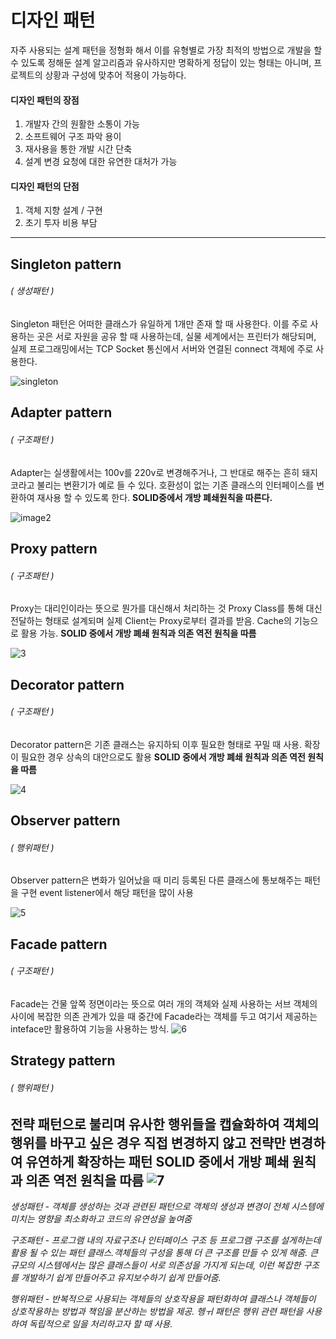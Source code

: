 # 디자인 패턴
자주 사용되는 설계 패턴을 정형화 해서 이를 유형별로 가장 최적의 방법으로 개발을 할 수 있도록 정해둔 
설계 알고리즘과 유사하지만 명확하게 정답이 있는 형태는 아니며, 프로젝트의 상황과 구성에 맞추어 적용이 가능하다.
#### 디자인 패턴의 장점
1. 개발자 간의 원활한 소통이 가능
2. 소프트웨어 구조 파악 용이
3. 재사용을 통한 개발 시간 단축
4. 설계 변경 요청에 대한 유연한 대처가 가능

#### 디자인 패턴의 단점
1. 객체 지향 설계 / 구현
2. 초기 투자 비용 부담
------------------------------------------------------------------------------------------------------------
## Singleton pattern
###### ( 생성패턴 )
Singleton 패턴은 어떠한 클래스가 유일하게 1개만 존재 할 때 사용한다.
이를 주로 사용하는 곳은 서로 자원을 공유 할 때 사용하는데, 실물 세계에서는 프린터가 해당되며,
실제 프로그래밍에서는 TCP Socket 통신에서 서버와 연결된 connect 객체에 주로 사용한다.

![singleton](https://user-images.githubusercontent.com/72143238/167341133-32affa5d-db4b-480a-88ca-d818d044a0b4.JPG)

## Adapter pattern
###### ( 구조패턴 )

Adapter는 실생활에서는 100v를 220v로 변경해주거나, 그 반대로 해주는 흔히 돼지 코라고 불리는 변환기가 예로 들 수 있다.
호환성이 없는 기존 클래스의 인터페이스를 변환하여 재사용 할 수 있도록 한다.
**SOLID중에서 개방 폐쇄원칙을 따른다.**

![image2](https://user-images.githubusercontent.com/72143238/167341465-1eabb8b5-5ea7-42f0-bb0f-77386acab702.JPG)

## Proxy pattern
###### ( 구조패턴 )

Proxy는 대리인이라는 뜻으로 뭔가를 대신해서 처리하는 것
Proxy Class를 통해 대신 전달하는 형태로 설계되며 실제 Client는 Proxy로부터 결과를 받음. Cache의 기능으로 활용 가능.
**SOLID 중에서 개방 폐쇄 원칙과 의존 역전 원칙을 따름**

![3](https://user-images.githubusercontent.com/72143238/167342578-3a116f11-477e-49c1-af21-85fff722059c.JPG)

## Decorator pattern
###### ( 구조패턴 )

Decorator pattern은 기존 클래스는 유지하되 이후 필요한 형태로 꾸밀 때 사용. 확장이 필요한 경우 상속의 대안으로도 활용
**SOLID 중에서 개방 폐쇄 원칙과 의존 역전 원칙을 따름**

![4](https://user-images.githubusercontent.com/72143238/167342974-b56b3205-4d40-430d-88d4-a9bbb63528f7.JPG)

## Observer pattern
###### ( 행위패턴 )

Observer pattern은 변화가 일어났을 때 미리 등록된 다른 클래스에 통보해주는 패턴을 구현
event listener에서 해당 패턴을 많이 사용

![5](https://user-images.githubusercontent.com/72143238/167343238-63186bb6-1f97-4f2e-9a8d-3c1526b190a0.JPG)

## Facade pattern
###### ( 구조패턴 )

Facade는 건물 앞쪽 정면이라는 뜻으로 여러 개의 객체와 실제 사용하는 서브 객체의 사이에 복잡한 의존 관계가 있을 때 중간에 Facade라는 객체를 두고 여기서 제공하는 inteface만 활용하여 기능을 사용하는 방식. 
![6](https://user-images.githubusercontent.com/72143238/167343242-00c40288-4e17-4125-9c7e-ce787a4e40a7.JPG)

## Strategy pattern
###### ( 행위패턴 )

전략 패턴으로 불리며 유사한 행위들을 캡슐화하여 객체의 행위를 바꾸고 싶은 경우 직접 변경하지 않고 전략만 변경하여 유연하게 확장하는 패턴 **SOLID 중에서 개방 폐쇄 원칙과 의존 역전 원칙을 따름**
![7](https://user-images.githubusercontent.com/72143238/167343245-89e8bc94-d108-429d-950a-514aa99ee29d.JPG)
------------------------------------------------------------------------------------------------------------

*생성패턴 - 객체를 생성하는 것과 관련된 패턴으로 객체의 생성과 변경이 전체 시스템에 미치는 영향을 최소화하고 코드의 유연성을 높여줌*

*구조패턴 - 프로그램 내의 자료구조나 인터페이스 구조 등 프로그램 구조를 설게하는데 활용 될 수 있는 패턴 클래스.객체들의 구성을 통해 더 큰 구조를 만들 수 있게 해줌. 큰 규모의 시스템에서는 많은 클래스들이 서로 의존성을 가지게 되는데, 이런 복잡한 구조를 개발하기 쉽게 만들어주고 유지보수하기 쉽게 만들어줌.*

*행위패턴 - 반복적으로 사용되는 객체들의 상호작용을 패턴화하여 클래스나 객체들이 상호작용하는 방법과 책임을 분산하는 방법을 제공. 헹ㅟ 패턴은 행위 관련 패턴을 사용하여 독립적으로 일을 처리하고자 할 때 사용.*

